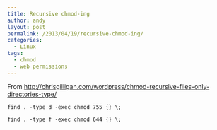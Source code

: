 ```yaml
---
title: Recursive chmod-ing
author: andy
layout: post
permalink: /2013/04/19/recursive-chmod-ing/
categories:
  - Linux
tags:
  - chmod
  - web permissions
---
```

From <a href="http://chrisgilligan.com/wordpress/chmod-recursive-files-only-directories-type/" target="_blank">http://chrisgilligan.com/wordpress/chmod-recursive-files-only-directories-type/</a>

	find . -type d -exec chmod 755 {} \;

	find . -type f -exec chmod 644 {} \;